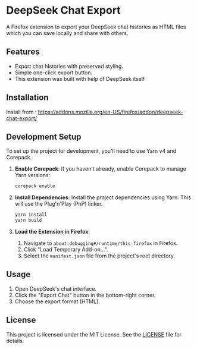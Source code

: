 # DeepSeek Chat Export

A Firefox extension to export your DeepSeek chat histories as HTML files which you can save locally and share with others.

## Features

- Export chat histories with preserved styling.
- Simple one-click export button.
- This extension was built with help of DeepSeek itself

## Installation

Install from : https://addons.mozilla.org/en-US/firefox/addon/deepseek-chat-export/

## Development Setup

To set up the project for development, you'll need to use Yarn v4 and Corepack.

1.  **Enable Corepack**: If you haven't already, enable Corepack to manage Yarn versions:

    ```bash
    corepack enable
    ```

2.  **Install Dependencies**: Install the project dependencies using Yarn. This will use the Plug'n'Play (PnP) linker.

    ```bash
    yarn install
    yarn build
    ```

3.  **Load the Extension in Firefox**:
    1.  Navigate to `about:debugging#/runtime/this-firefox` in Firefox.
    2.  Click "Load Temporary Add-on...".
    3.  Select the `manifest.json` file from the project's root directory.

## Usage

1. Open DeepSeek's chat interface.
2. Click the "Export Chat" button in the bottom-right corner.
3. Choose the export format (HTML).

## License

This project is licensed under the MIT License. See the [LICENSE](LICENSE) file for details.
